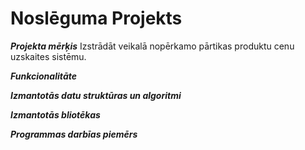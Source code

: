 # Noslēguma Projekts 
***Projekta mērķis*** 
Izstrādāt veikalā nopērkamo pārtikas produktu cenu uzskaites sistēmu.

***Funkcionalitāte***

***Izmantotās datu struktūras un algoritmi***

***Izmantotās bliotēkas***

***Programmas darbīas piemērs***
